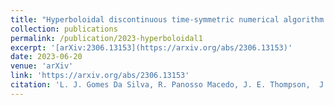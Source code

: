 ```yaml
---
title: "Hyperboloidal discontinuous time-symmetric numerical algorithm with higher order jumps for gravitational self-force computations in the time domain"
collection: publications
permalink: /publication/2023-hyperboloidal1
excerpt: '[arXiv:2306.13153](https://arxiv.org/abs/2306.13153)'
date: 2023-06-20
venue: 'arXiv'
link: 'https://arxiv.org/abs/2306.13153'
citation: 'L. J. Gomes Da Silva, R. Panosso Macedo, J. E. Thompson,  J. A. Valiente Kroon, <em>et al</em>. <em>arXiv:2306.13153</em>.'
---
```

